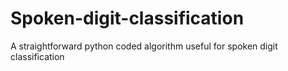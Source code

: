 # Spoken-digit-classification
A straightforward python coded algorithm useful for spoken digit classification
